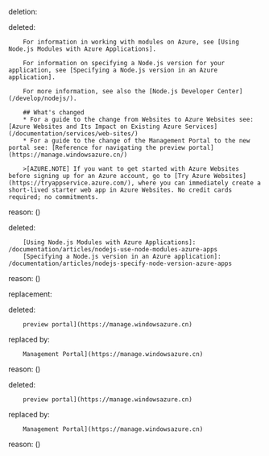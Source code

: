 deletion:

deleted:

		For information in working with modules on Azure, see [Using Node.js Modules with Azure Applications].
		
		For information on specifying a Node.js version for your application, see [Specifying a Node.js version in an Azure application].
		
		For more information, see also the [Node.js Developer Center](/develop/nodejs/).
		
		## What's changed
		* For a guide to the change from Websites to Azure Websites see: [Azure Websites and Its Impact on Existing Azure Services](/documentation/services/web-sites/)
		* For a guide to the change of the Management Portal to the new portal see: [Reference for navigating the preview portal](https://manage.windowsazure.cn/)
		
		>[AZURE.NOTE] If you want to get started with Azure Websites before signing up for an Azure account, go to [Try Azure Websites](https://tryappservice.azure.com/), where you can immediately create a short-lived starter web app in Azure Websites. No credit cards required; no commitments.

reason: ()

deleted:

		[Using Node.js Modules with Azure Applications]: /documentation/articles/nodejs-use-node-modules-azure-apps
		[Specifying a Node.js version in an Azure application]: /documentation/articles/nodejs-specify-node-version-azure-apps

reason: ()

replacement:

deleted:

		preview portal](https://manage.windowsazure.cn)

replaced by:

		Management Portal](https://manage.windowsazure.cn)

reason: ()

deleted:

		preview portal](https://manage.windowsazure.cn)

replaced by:

		Management Portal](https://manage.windowsazure.cn)

reason: ()

